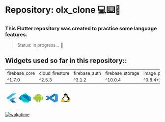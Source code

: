 # Repository: olx_clone 💻⌨️📁
### This Flutter repository was created to practice some language features.

> Status: in progress... 🚧 
## Widgets used so far in this repository::

<table>
    <tr>
        <td>firebase_core</td>
        <td>cloud_firestore</td>
        <td>firebase_auth</td>
        <td>firebase_storage</td>
        <td>image_picker</td>
        <td>brasil_fields</td>
        <td>validadores</td>  
        <td>carousel_slider</td>  
    </tr>
    <tr>
        <td>^1.7.0</td>
        <td>^2.5.3</td>
        <td>^3.1.2</td>
        <td>^10.0.4</td>
        <td>^0.8.4+2</td>
        <td>^1.2.0</td>
        <td>^1.0.5</td>
        <td>^4.0.0</td>
    </tr>
</table>

<div style="display: inline_block"><br/>
    <img align="center" alt="flutter" height="30" width="40" src="https://raw.githubusercontent.com/devicons/devicon/master/icons/flutter/flutter-original.svg" />
    <img align="center" alt="dart" height="30" width="40" src="https://raw.githubusercontent.com/devicons/devicon/master/icons/dart/dart-original.svg" />
    <img align="center" alt="android" height="30" width="40" src="https://raw.githubusercontent.com/devicons/devicon/master/icons/android/android-original.svg" />
    <img align="center" alt="VsCode" height="30" width="40" src="https://raw.githubusercontent.com/devicons/devicon/master/icons/vscode/vscode-original.svg" />
    <img align="center" alt="Linux" height="30" width="40" src="https://raw.githubusercontent.com/devicons/devicon/2ae2a900d2f041da66e950e4d48052658d850630/icons/linux/linux-original.svg" />
</div><br />

[![wakatime](https://wakatime.com/badge/user/b5a60b2c-4302-4698-a232-2e6cf19ddd4e.svg)](https://wakatime.com/@b5a60b2c-4302-4698-a232-2e6cf19ddd4e)